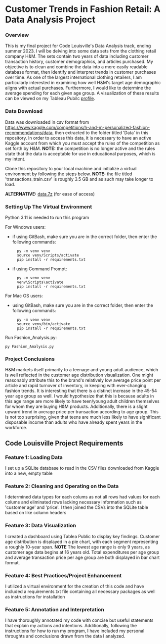 # Customer Trends in Fashion Retail: A Data Analysis Project

### Overview

This is my final project for Code Louisville's Data Analysis track, ending summer 2023. I will be delving into some data sets from the clothing retail company H&M. The sets contain two years of data including customer transaction history, customer demographics, and articles purchased. My objective is to clean and combine the data into a more easily readable database format, then identify and interpret trends in customer purchases over time. As one of the largest international clothing retailers, I am particularly interested in examining how well H&M's target age demographic aligns with actual purchases. Furthermore, I would like to determine the average spending for each given age group.  A visualization of these results can be viewed on my Tableau Pubilc [profile](https://public.tableau.com/views/FashionData/Dashboard1?:language=en-US&publish=yes&:display_count=n&:origin=viz_share_link).


### Data Download

Data was downloaded in csv format from https://www.kaggle.com/competitions/h-and-m-personalized-fashion-recommendations/data, then extracted to the folder titled 'Data' in this repository. In order to access this data, it is necessary to have an active Kaggle account from which you must accept the rules of the competition as set forth by H&M. **NOTE:** the competition is no longer active and the rules state that the data is acceptable for use in educational purposes, which is my intent. 

Clone this repository to your local machine and initialize a virtual environment by following the steps below. **NOTE:** the file titled 'transactions_train.csv' is roughly 3.5 GB and as such may take longer to load.

**ALTERNATIVE:** [data.7z](https://drive.google.com/file/d/1lE6M_XQBm4dNXspWYGZKfYPZgLolbLJj/view?usp=drive_link) (for ease of access)


### Setting Up The Virtual Environment

Python 3.11 is needed to run this program

For Windows users: 
  - if using GitBash, make sure you are in the correct folder, then enter the following commands:
    ```
      py -m venv venv
      source venv/Scripts/activate
      pip install -r requirements.txt
    ```
  - if using Command Prompt:
    ```
      py -m venv venv
      venv\Scripts\activate
      pip install -r requirements.txt
    ```
   
For Mac OS users:
  - using GitBash, make sure you are in the correct folder, then enter the following commands:
    ```
      py -m venv venv
      source venv/bin/activate
      pip install -r requirements.txt
    ```
   
Run Fashion_Analysis.py:
```
py Fashion_Analysis.py
```
   

### Project Conclusions

H&M markets itself primarily to a teenage and young adult audience, which is well reflected in the customer age distribution visualization. One might reasonably attribute this to the brand's relatively low average price point per article and rapid turnover of inventory, in keeping with ever-changing fashion trends. It is interesting that there is a distinct increase in the 45-54 year age group as well. I would hypothesize that this is because adults in this age range are more likely to have teen/young adult children themselves for whom they are buying H&M products. Additionally, there is a slight upward trend in average price per transaction according to age group. This is not too surprising, given that teens are much less likely to have significant disposable income than adults who have already spent years in the workforce.
    



## Code Louisville Project Requirements

### Feature 1: Loading Data

I set up a SQLite database to read in the CSV files downloaded from Kaggle into a new, empty table

### Feature 2: Cleaning and Operating on the Data

I determined data types for each colums as not all rows had values for each colums and eliminated rows lacking necessary information such as 'customer age' and 'price'. I then joined the CSVs into the SQLite table based on like column headers

### Feature 3: Data Visualization

I created a dashboard using Tablea Public to display key findings. Customer age distribution is displayed in a pie chart, with each segment representing a roughly 10-year span. **NOTE** The lowest age range is only 9 years, as customer age data begins at 16 years old. Total expenditures per age group and average transaction price per age group are both displayed in bar chart format. 

### Feature 4: Best Practices/Project Enhancement

I utilized a virtual environment for the creation of this code and have included a requirements.txt file containing all necessary packages as well as instructions for installation 

### Feature 5: Annotation and Interpretation

I have thoroughly annotated my code with concise but useful statements that explain my actions and intentions. Additionally, following the instructions for how to run my program, I have included my personal throughts and conclusions drawn from the data I analyzed. 

